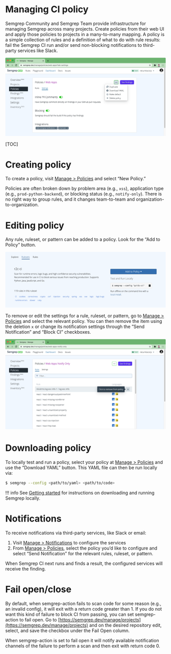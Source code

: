 # Managing CI policy

Semgrep Community and Semgrep Team provide infrastructure for managing Semgrep across many projects. Create policies from their web UI and apply those policies to projects in a many-to-many mapping. A policy is a simple collection of rules and a definition of what to do with rule results: fail the Semgrep CI run and/or send non-blocking notifications to third-party services like Slack.

![Sample policy with rules set to send notifcations and block builds](img/policy-sample.png "Policy to block and notify when results are found.")

[TOC]

# Creating policy

To create a policy, visit [Manage > Policies](https://semgrep.dev/manage/policy) and select “New Policy.”

Policies are often broken down by problem area (e.g., `xss`), application type (e.g., `prod-python-backend`), or blocking status (e.g., `notify-only`). There is no right way to group rules, and it changes team-to-team and organization-to-organization.

# Editing policy

Any rule, ruleset, or pattern can be added to a policy. Look for the “Add to Policy” button.

![A ruleset with an "Add to Policy" button visible](img/ruleset.png "A ruleset showing 'Add to Policy'")

To remove or edit the settings for a rule, ruleset, or pattern, go to [Manage > Policies](https://semgrep.dev/manage/policy) and select the relevant policy. You can then remove the item using the deletion `x` or change its notification settings through the ”Send Notification” and “Block CI” checkboxes.

![Policy with deletion button active](img/remove-from-policy.png "A rule being removed from a policy")

# Downloading policy

To locally test and run a policy, select your policy at [Manage > Policies](https://semgrep.dev/manage/policy) and use the “Download YAML” button. This YAML file can then be run locally via:

```bash
$ semgrep --config <path/to/yaml> <path/to/code>
```

!!! info
    See [Getting started](getting-started.md) for instructions on downloading and running Semgrep locally.

# Notifications

To receive notifications via third-party services, like Slack or email:

1. Visit [Manage > Notifications](https://semgrep.dev/manage/notifications) to configure the services
2. From [Manage > Policies](https://semgrep.dev/manage/policy), select the policy you’d like to configure and select “Send Notification” for the relevant rules, ruleset, or pattern.

When Semgrep CI next runs and finds a result, the configured services will receive the finding.

# Fail open/close

By default, when semgrep-action fails to scan code for some reason (e.g., an invalid config), it will exit with a return code greater than 1. If you do not want this kind of failure to block CI from passing, you can set semgrep-action to fail open. Go to [https://semgrep.dev/manage/projects](https://semgrep.dev/manage/projects) and on the desired repository edit, select, and save the checkbox under the Fail Open column.

When semgrep-action is set to fail open it will notify available notification channels of the failure to perform a scan and then exit with return code 0.
